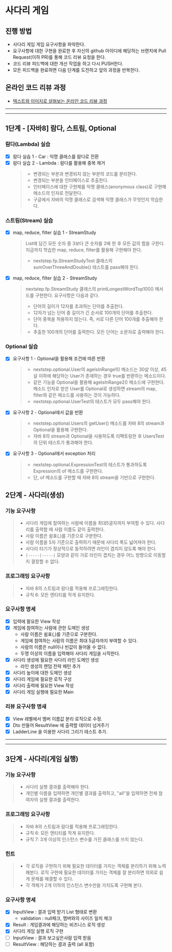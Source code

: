 # 사다리 게임
## 진행 방법
* 사다리 게임 게임 요구사항을 파악한다.
* 요구사항에 대한 구현을 완료한 후 자신의 github 아이디에 해당하는 브랜치에 Pull Request(이하 PR)를 통해 코드 리뷰 요청을 한다.
* 코드 리뷰 피드백에 대한 개선 작업을 하고 다시 PUSH한다.
* 모든 피드백을 완료하면 다음 단계를 도전하고 앞의 과정을 반복한다.

## 온라인 코드 리뷰 과정
* [텍스트와 이미지로 살펴보는 온라인 코드 리뷰 과정](https://github.com/nextstep-step/nextstep-docs/tree/master/codereview)


---
---
## 1단계 - [자바8] 람다, 스트림, Optional
### 람다(Lambda) 실습
- [x] 람다 실슴 1 - Car : 익명 클래스를 람다로 전환
- [x] 람다 실습 2 - Lambda : 람다를 활용해 중복 제거
  > - 변경되는 부분과 변경되지 않는 부분의 코드를 분리한다.
  > - 변경되는 부분을 인터페이스로 추출한다.
  > - 인터페이스에 대한 구현체를 익명 클래스(anonymous class)로 구현해 메소드의 인자로 전달한다.
  > - 구글에서 자바의 익명 클래스로 검색해 익명 클래스가 무엇인지 학습한다.

### 스트림(Stream) 실습
- [x] map, reduce, filter 실습 1 - StreamStudy
  > List에 담긴 모든 숫자 중 3보다 큰 숫자를 2배 한 후 모든 값의 합을 구한다. 지금까지 학습한 map, reduce, filter를 활용해 구현해야 한다. 
  > - nextstep.fp.StreamStudyTest 클래스의 sumOverThreeAndDouble() 테스트를 pass해야 한다.
- [x] map, reduce, filter 실습 2 - StreamStudy
  > nextstep.fp.StreamStudy 클래스의 printLongestWordTop100() 메서드를 구현한다. 요구사항은 다음과 같다.
  > - 단어의 길이가 12자를 초과하는 단어를 추출한다.
  > - 12자가 넘는 단어 중 길이가 긴 순서로 100개의 단어를 추출한다.
  > - 단어 중복을 허용하지 않는다. 즉, 서로 다른 단어 100개를 추출해야 한다.
  > - 추출한 100개의 단어를 출력한다. 모든 단어는 소문자로 출력해야 한다.

### Optional 실습
- [x] 요구사항 1 - Optional을 활용해 조건에 따른 반환
  > - nextstep.optional.User의 ageIsInRange1() 메소드는 30살 이상, 45살 이하에 해당하는 User가 존재하는 경우 true를 반환하는 메소드이다. 
  > - 같은 기능을 Optional을 활용해 ageIsInRange2() 메소드에 구현한다. 메소드 인자로 받은 User를 Optional로 생성하면 stream의 map, filter와 같은 메소드를 사용하는 것이 가능하다. 
  > - nextstep.optional.UserTest의 테스트가 모두 pass해야 한다.
- [x] 요구사항 2 - Optional에서 값을 반환
  > - nextstep.optional.Users의 getUser() 메소드를 자바 8의 stream과 Optional을 활용해 구현한다. 
  > - 자바 8의 stream과 Optional을 사용하도록 리팩토링한 후 UsersTest의 단위 테스트가 통과해야 한다.
- [x] 요구사항 3 - Optional에서 exception 처리
  > - nextstep.optional.ExpressionTest의 테스트가 통과하도록 Expression의 of 메소드를 구현한다.
  > - 단, of 메소드를 구현할 때 자바 8의 stream을 기반으로 구현한다.
 
 
## 2단계 - 사다리(생성)
### 기능 요구사항
> - 사다리 게임에 참여하는 사람에 이름을 최대5글자까지 부여할 수 있다. 사다리를 출력할 때 사람 이름도 같이 출력한다.
> - 사람 이름은 쉼표(,)를 기준으로 구분한다.
> - 사람 이름을 5자 기준으로 출력하기 때문에 사다리 폭도 넓어져야 한다.
> - 사다리 타기가 정상적으로 동작하려면 라인이 겹치지 않도록 해야 한다.
> - `|-----|-----|` 모양과 같이 가로 라인이 겹치는 경우 어느 방향으로 이동할지 결정할 수 없다.

### 프로그래밍 요구사항
>- 자바 8의 스트림과 람다를 적용해 프로그래밍한다.
>- 규칙 6: 모든 엔티티를 작게 유지한다.

### 요구사항 명세
- [x] 입력에 팔요한 View 작성 
- [x] 게임에 참여하는 사람에 관한 도메인 생성
  - 사람 이름은 쉼표(,)를 기준으로 구분한다.
  - 게임에 참여하는 사람의 이름은 최대 5글자까지 부여할 수 있다.
  - 사람의 이름은 null이나 빈값이 들어올 수 없다.
  - 두명 이상의 이름을 입력해야 사다리 게임을 시작한다.
- [x] 사다리 생성에 필요한 사다리 라인 도메인 생성
  - 라인 생성의 랜덤 전략 패턴 추가
- [x] 사다리 높이에 대한 도메인 생성
- [x] 사다리 게임에 필요한 로직 구성
- [x] 사다리 출력에 필요한 View 작성
- [x] 사다리 게임 실행에 필요한 Main 

### 리뷰 요구사항 명새
- [x] View 레벨에서 멤버 이름값 분리 로직으로 수정.
- [x] Dto 만들어 ResultView 에 출력할 데이터 넘겨주기
- [x] LadderLine 을 이용한 사다리 그리기 테스트 추가.
---


---
## 3단계 - 사다리(게임 실행)

### 기능 요구사항
> - 사다리 실행 결과를 출력해야 한다.
> - 개인별 이름을 입력하면 개인별 결과를 출력하고, "all"을 입력하면 전체 참여자의 실행 결과를 출력한다.

### 프로그래밍 요구사항
> - 자바 8의 스트림과 람다를 적용해 프로그래밍한다.
> - 규칙 6: 모든 엔티티를 작게 유지한다.
> - 규칙 7: 3개 이상의 인스턴스 변수를 가진 클래스를 쓰지 않는다.

### 힌트
> - 각 로직을 구현하기 위해 필요한 데이터를 가지는 객체를 분리하기 위해 노력해본다. 로직 구현에 필요한 데이터를 가지는 객체를 잘 분리하면 의외로 쉽게 문제를 해결할 수 있다.
> - 각 객체가 2개 이하의 인스턴스 변수만을 가지도록 구현해 본다.
 
### 요구사항 명세
- [x] InputView : 결과 입력 받기 List<String> 형태로 변환
  - validation : null체크, 멤버와의 사이즈 일치 체크
- [x] Result : 게임결과에 해당하는 비즈니스 로직 생성
- [x] 사다리 게임 실행 로직 구현
- [ ] InputView : 결과 보고싶은사람 입력 받음
- [ ] ResultView : 해당하는 결과 출력 (all 포함) 
